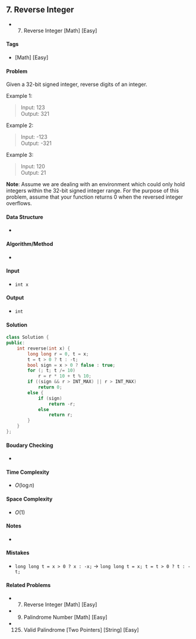 ## 7. Reverse Integer
- 7. Reverse Integer [Math] [Easy]

#### Tags
- [Math] [Easy]

#### Problem
Given a 32-bit signed integer, reverse digits of an integer.

Example 1:
> Input: 123  
> Output:  321  

Example 2:
> Input: -123  
> Output: -321  

Example 3:
> Input: 120  
> Output: 21

**Note**:
Assume we are dealing with an environment which could only hold integers within the 32-bit signed integer range. For the purpose of this problem, assume that your function returns 0 when the reversed integer overflows.

#### Data Structure
- 

#### Algorithm/Method
- 

#### Input
- `int x`

#### Output
- `int`

#### Solution
``` C++
class Solution {
public:
    int reverse(int x) {
        long long r = 0, t = x;
        t = t > 0 ? t : -t;
        bool sign = x > 0 ? false : true;
        for (; t; t /= 10)
            r = r * 10 + t % 10;
        if ((sign && r > INT_MAX) || r > INT_MAX)
            return 0;
        else {
            if (sign)
                return -r;
            else
                return r;
        }
    }
};
```

#### Boudary Checking
- 

#### Time Complexity
- $O(\log n)$

#### Space Complexity
- $O(1)$

#### Notes
- 

#### Mistakes
- `long long t = x > 0 ? x : -x;` -> 
  `long long t = x; t = t > 0 ? t : -t;`

#### Related Problems
- 7. Reverse Integer [Math] [Easy]
- 9. Palindrome Number [Math] [Easy]
- 125. Valid Palindrome [Two Pointers] [String] [Easy]
